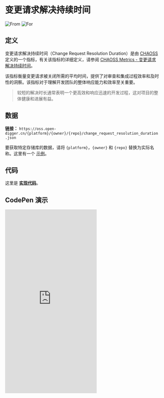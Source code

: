 # 变更请求解决持续时间

![From](https://img.shields.io/badge/来自-CHAOSS-blue) ![For](https://img.shields.io/badge/用于-仓库-blue)

## 定义

变更请求解决持续时间（Change Request Resolution Duration）是由 [CHAOSS](https://chaoss.community)定义的一个指标，有关该指标的详细定义，请参阅 [CHAOSS Metrics - 变更请求解决持续时间](https://chaoss.community/zh-CN/kb/metric-issue-resolution-duration/)。

该指标衡量变更请求被关闭所需的平均时间，提供了对审查和集成过程效率和及时性的洞察。该指标对于理解开发团队的整体响应能力和效率至关重要。

> 较短的解决时长通常表明一个更高效和响应迅速的开发过程，这对项目的整体健康和进展有益。

## 数据

**链接：** `https://oss.open-digger.cn/{platform}/{owner}/{repo}/change_request_resolution_duration.json`

要获取特定存储库的数据，请将 `{platform}`，`{owner}` 和 `{repo}` 替换为实际名称。这里有一个 [示例](https://oss.open-digger.cn/github/X-lab2017/open-digger/change_request_resolution_duration.json)。

## 代码

这里是 [**实现代码**](https://github.com/X-lab2017/open-digger/blob/master/src/metrics/chaoss.ts#L341)。

## CodePen 演示

<iframe height="600" scrolling="no" title="OpenDigger - [CHAOSS] Time Duration Related Metrics" src="https://codepen.io/frank-zsy/embed/VwBqwaP?default-tab=js%2Cresult&editable=true" frameborder="no" loading="lazy" allowtransparency="true" allowfullscreen="true">
  See the Pen <a href="https://codepen.io/frank-zsy/pen/VwBqwaP">
  OpenDigger - [CHAOSS] Time Duration Related Metrics</a> by Frank Zhao (<a href="https://codepen.io/frank-zsy">@frank-zsy</a>)
  on <a href="https://codepen.io">CodePen</a>.
</iframe>
